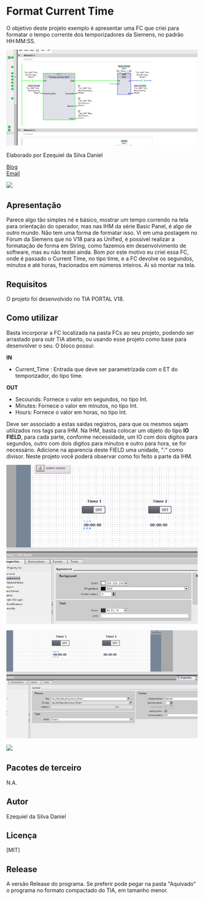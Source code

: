 # Format Current Time

O objetivo deste projeto exemplo é apresentar uma FC que criei para formatar o tempo corrente dos temporizadores da Siemens, no padrão HH:MM:SS.

<!-- Inserir imagem com a #vitrinedev ao final do link -->
![](Screenshot2024-08-29091732.png)


Elaborado por Ezequiel da Silva Daniel

[Blog](https://ezequieldaniel.wordpress.com/)  
[Email](ezequielsd@gmail.com)

<a href="https://www.linkedin.com/in/ezequielsd/" target="_blank"><img src="https://img.shields.io/badge/-LinkedIn-%230077B5?style=for-the-badge&logo=linkedin&logoColor=white" target="_blank"></a>  


## Apresentação

Parece algo tão simples né e básico, mostrar um tempo correndo na tela para orientação do operador, mas nas IHM da série Basic Panel, é algo de outro mundo. 
Não tem uma forma de formatar isso. Vi em uma postagem no Fórum da Siemens que no V18 para as Unified, é possível realizar a formatação de forma em String, como fazemos em desenvolvimento de software, mas eu não testei ainda.
Bom por este motivo eu criei essa FC, onde é passado o Current Time, no tipo time, e a FC devolve os segundos, minutos e até horas, fracionados em números inteiros. Ai só montar na tela.


## Requisitos

O projeto foi desenvolvido no TIA PORTAL V18.


## Como utilizar


Basta incorporar a FC localizada na pasta FCs ao seu projeto, podendo ser arrastado para outr TIA aberto, ou usando esse projeto como base para desenvolver o seu.
O bloco possui:

**IN**

* Current_Time : Entrada que deve ser parametrizada com o ET do temporizador, do tipo time.

**OUT**

* Secounds: Fornece o valor em segundos, no tipo Int.
* Minutes: Fornece o valor em minutos, no tipo Int.
* Hours: Fornece o valor em horas, no tipo Int.

Deve ser associado a estas saidas registros, para que os mesmos sejam utilizados nos tags para IHM.
Na IHM, basta colocar um objeto do tipo **IO FIELD**, para cada parte, conforme necessidade, um IO com dois digitos para segundos, outro com dois digitos para minutos e outro para hora, se for necessário.
Adicione na aparencia deste FIELD uma unidade, ":" como divisor. 
Neste projeto você poderá observar como foi feito a parte da IHM.

<!-- Inserir imagem com a #vitrinedev ao final do link -->
![](Screenshot2024-08-29101240.png)

<!-- Inserir imagem com a #vitrinedev ao final do link -->
![](Screenshot2024-08-29101349.png)


![](https://youtu.be/eYUyFtUYFxM)

## Pacotes de terceiro

N.A.


## Autor

Ezequiel da Silva Daniel  


## Licença

[MIT]


## Release

A versão Release do programa. Se preferir pode pegar na pasta "Aquivado" o programa no formato compactado do TIA, em tamanho menor.

